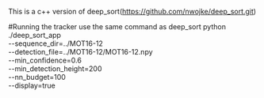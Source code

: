 This is a c++ version of deep_sort(https://github.com/nwojke/deep_sort.git)

#Running the tracker
use the same command as deep_sort python
    ./deep_sort_app \
        --sequence_dir=../MOT16-12 \
        --detection_file=../MOT16-12/MOT16-12.npy \
        --min_confidence=0.6 \
        --min_detection_height=200 \
        --nn_budget=100 \
        --display=true
